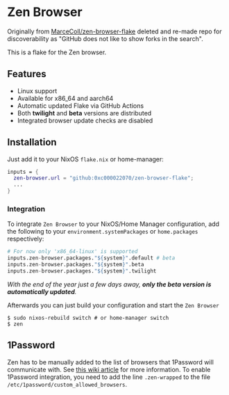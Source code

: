 # Zen Browser

Originally from [MarceColl/zen-browser-flake](https://github.com/MarceColl/zen-browser-flake) deleted and re-made repo for discoverability as "GitHub does not like to show forks in the search".

This is a flake for the Zen browser.

## Features

- Linux support
- Available for x86_64 and aarch64
- Automatic updated Flake via GitHub Actions
- Both **twilight** and **beta** versions are distributed
- Integrated browser update checks are disabled

## Installation

Just add it to your NixOS `flake.nix` or home-manager:

```nix
inputs = {
  zen-browser.url = "github:0xc000022070/zen-browser-flake";
  ...
}
```

### Integration

To integrate `Zen Browser` to your NixOS/Home Manager configuration, add the following to your `environment.systemPackages` or `home.packages` respectively:

```nix
# For now only 'x86_64-linux' is supported
inputs.zen-browser.packages."${system}".default # beta
inputs.zen-browser.packages."${system}".beta
inputs.zen-browser.packages."${system}".twilight
```

_With the end of the year just a few days away, **only the beta version is automatically updated**._

Afterwards you can just build your configuration and start the `Zen Browser`

```shell
$ sudo nixos-rebuild switch # or home-manager switch
$ zen
```

## 1Password

Zen has to be manually added to the list of browsers that 1Password will communicate with. See [this wiki article](https://wiki.nixos.org/wiki/1Password) for more information. To enable 1Password integration, you need to add the line `.zen-wrapped` to the file `/etc/1password/custom_allowed_browsers`.
